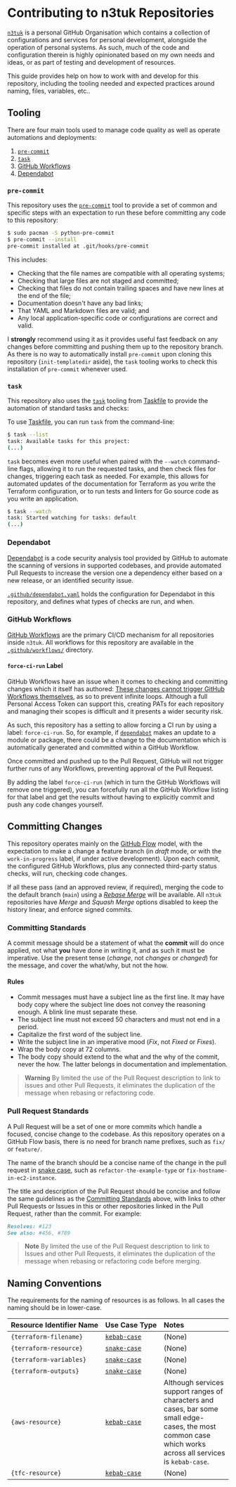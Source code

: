 # Contributing to n3tuk Repositories

[`n3tuk`][n3tuk] is a personal GitHub Organisation which contains a collection
of configurations and services for personal development, alongside the operation
of personal systems. As such, much of the code and configuration therein is
highly opinionated based on my own needs and ideas, or as part of testing and
development of resources.

[n3tuk]: https://github.com/n3tuk

This guide provides help on how to work with and develop for this repository,
including the tooling needed and expected practices around naming, files,
variables, etc..

## Tooling

There are four main tools used to manage code quality as well as operate
automations and deployments:

1. [`pre-commit`](#pre-commit)
1. [`task`](#task)
1. [GitHub Workflows](#github-workflows)
1. [Dependabot](#dependabot)

### `pre-commit`

This repository uses the [`pre-commit`][pre-commit] tool to provide a set of
common and specific steps with an expectation to run these before committing any
code to this repository:

[pre-commit]: https://pre-commit.com

```sh
$ sudo pacman -S python-pre-commit
$ pre-commit --install
pre-commit installed at .git/hooks/pre-commit
```

This includes:

- Checking that the file names are compatible with all operating systems;
- Checking that large files are not staged and committed;
- Checking that files do not contain trailing spaces and have new lines at the
  end of the file;
- Documentation doesn't have any bad links;
- That YAML and Markdown files are valid; and
- Any local application-specific code or configurations are correct and valid.

I **strongly** recommend using it as it provides useful fast feedback on any
changes before committing and pushing them up to the repository branch. As there
is no way to automatically install `pre-commit` upon cloning this repository
(`init-templatedir` aside), the `task` tooling works to check this installation
of `pre-commit` whenever used.

### `task`

This repository also uses the [`task`][taskfile] tooling from
[Taskfile][taskfile] to provide the automation of standard tasks and checks:

[taskfile]: https://taskfile.dev/

To use [Taskfile][taskfile], you can run `task` from the command-line:

```sh
$ task --list
task: Available tasks for this project:
(...)
```

`task` becomes even more useful when paired with the `--watch` command-line
flags, allowing it to run the requested tasks, and then check files for changes,
triggering each task as needed. For example, this allows for automated updates
of the documentation for Terraform as you write the Terraform configuration, or
to run tests and linters for Go source code as you write an application.

```sh
$ task --watch
task: Started watching for tasks: default
(...)
```

### Dependabot

[Dependabot][dependabot] is a code security analysis tool provided by GitHub to
automate the scanning of versions in supported codebases, and provide automated
Pull Requests to increase the version one a dependency either based on a new
release, or an identified security issue.

[dependabot]: https://docs.github.com/en/code-security/dependabot

[`.github/dependabot.yaml`](dependabot.yaml) holds the configuration for
Dependabot in this repository, and defines what types of checks are run, and
when.

### GitHub Workflows

[GitHub Workflows][github-workflows] are the primary CI/CD mechanism for all
repositories inside `n3tuk`. All workflows for this repository are available in
the [`.github/workflows/`](workflows) directory.

[github-workflows]: https://docs.github.com/en/actions/using-workflows

#### `force-ci-run` Label

GitHub Workflows have an issue when it comes to checking and committing changes
which it itself has authored: [These changes cannot trigger GitHub Workflows
themselves][token-in-workflow], as so to prevent infinite loops. Although a full
Personal Access Token can support this, creating PATs for each repository and
managing their scopes is difficult and it presents a wider security risk.

[token-in-workflow]: https://docs.github.com/en/actions/security-guides/automatic-token-authentication#using-the-github_token-in-a-workflow

As such, this repository has a setting to allow forcing a CI run by using a
label: `force-ci-run`. So, for example, if [`dependabot`](#dependabot) makes an
update to a module or package, there could be a change to the documentation
which is automatically generated and committed within a GitHub Workflow.

Once committed and pushed up to the Pull Request, GitHub will not trigger
further runs of any Workflows, preventing approval of the Pull Request.

By adding the label `force-ci-run` (which in turn the GitHub Workflows will
remove one triggered), you can forcefully run all the GitHub Workflow listing
for that label and get the results without having to explicitly commit and push
any code changes yourself.

## Committing Changes

This repository operates mainly on the [GitHub Flow][github-flow] model, with
the expectation to make a change a feature branch (in _draft_ mode, or with the
`work-in-progress` label, if under active development). Upon each commit, the
configured GitHub Workflows, plus any connected third-party status checks, will
run, checking code changes.

If all these pass (and an approved review, if required), merging the code to the
default branch (`main`) using a [_Rebase Merge_][rebase-merge] will be
available. All `n3tuk` repositories have _Merge_ and _Squash Merge_ options
disabled to keep the history linear, and enforce signed commits.

[github-flow]: https://docs.github.com/en/get-started/quickstart/github-flow
[rebase-merge]: https://docs.github.com/en/repositories/configuring-branches-and-merges-in-your-repository/configuring-pull-request-merges/about-merge-methods-on-github#rebasing-and-merging-your-commits

### Committing Standards

A commit message should be a statement of what the **commit** will do once
applied, not what **you** have done in writing it, and as such it must be
imperative. Use the present tense (_change_, not _changes_ or _changed_) for the
message, and cover the what/why, but not the how.

#### Rules

- Commit messages must have a subject line as the first line. It may have body
  copy where the subject line does not convey the reasoning enough. A blink line
  must separate these.
- The subject line must not exceed 50 characters and must not end in a period.
- Capitalize the first word of the subject line.
- Write the subject line in an imperative mood (_Fix_, not _Fixed_ or _Fixes_).
- Wrap the body copy at 72 columns.
- The body copy should extend to the what and the why of the commit, never the
  how. The latter belongs in documentation and implementation.

> **Warning**
> By limited the use of the Pull Request description to link to issues and other
> Pull Requests, it eliminates the duplication of the message when rebasing or
> refactoring code.

### Pull Request Standards

A Pull Request will be a set of one or more commits which handle a focused,
concise change to the codebase. As this repository operates on a GitHub Flow
basis, there is no need for branch name prefixes, such as `fix/` or `feature/`.

The name of the branch should be a concise name of the change in the pull
request in [snake case][snake-case], such as `refactor-the-example-type` or
`fix-hostname-in-ec2-instance`.

The title and description of the Pull Request should be concise and follow the
same guidelines as the [Committing Standards](#committing-standards) above, with
links to other Pull Requests or Issues in this or other repositories linked in
the Pull Request, rather than the commit. For example:

```markdown
Resolves: #123
See also: #456, #789
```

> **Note**
> By limited the use of the Pull Request description to link to Issues and other
> Pull Requests, it eliminates the duplication of the message when rebasing or
> refactoring code before merging.

## Naming Conventions

The requirements for the naming of resources is as follows. In all cases the
naming should be in lower-case.

| Resource&nbsp;Identifier&nbsp;Name | Use&nbsp;Case&nbsp;Type    | Notes                                                                                                                                                      |
| :--------------------------------- | :------------------------- | :--------------------------------------------------------------------------------------------------------------------------------------------------------- |
| `{terraform-filename}`             | [`kebab-case`][kebab-case] | (None)                                                                                                                                                     |
| `{terraform-resource}`             | [`snake-case`][snake-case] | (None)                                                                                                                                                     |
| `{terraform-variables}`            | [`snake-case`][snake-case] | (None)                                                                                                                                                     |
| `{terraform-outputs}`              | [`snake-case`][snake-case] | (None)                                                                                                                                                     |
| `{aws-resource}`                   | [`kebab-case`][kebab-case] | Although services support ranges of characters and cases, bar some small edge-cases, the most common case which works across all services is `kebab-case`. |
| `{tfc-resource}`                   | [`kebab-case`][kebab-case] | (None)                                                                                                                                                     |

[kebab-case]: https://en.wikipedia.org/wiki/Letter_case#Kebab_case
[snake-case]: https://en.wikipedia.org/wiki/Snake_case
